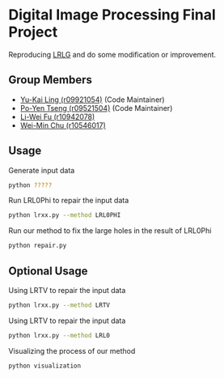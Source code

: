 # Digital Image Processing Final Project

Reproducing [LRLG](https://arxiv.org/abs/1604.05817) and do some modification or improvement.

## Group Members

- [Yu-Kai Ling (r09921054)](r09921054@ntu.edu.tw) (Code Maintainer)
- [Po-Yen Tseng (r09521504)](r09521504@ntu.edu.tw) (Code Maintainer)
- [Li-Wei Fu (r10942078)](r10942078@ntu.edu.tw) 
- [Wei-Min Chu (r10546017)](r10546017@ntu.edu.tw)

## Usage

Generate input data

```bash
python ?????
```

Run LRL0Phi to repair the input data

```bash
python lrxx.py --method LRL0PHI
```

Run our method to fix the large holes in the result of LRL0Phi

```bash
python repair.py
```

## Optional Usage

Using LRTV to repair the input data

```bash
python lrxx.py --method LRTV
```

Using LRTV to repair the input data

```bash
python lrxx.py --method LRL0
```

Visualizing the process of our method

```bash
python visualization
```